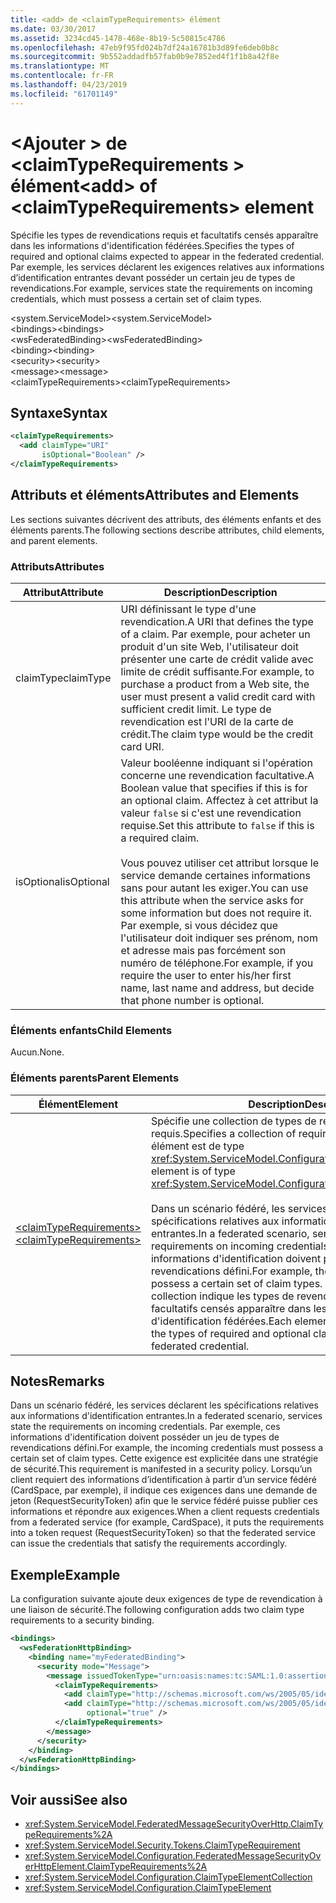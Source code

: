 ```yaml
---
title: <add> de <claimTypeRequirements> élément
ms.date: 03/30/2017
ms.assetid: 3234cd45-1478-468e-8b19-5c50815c4786
ms.openlocfilehash: 47eb9f95fd024b7df24a16781b3d89fe6deb0b8c
ms.sourcegitcommit: 9b552addadfb57fab0b9e7852ed4f1f1b8a42f8e
ms.translationtype: MT
ms.contentlocale: fr-FR
ms.lasthandoff: 04/23/2019
ms.locfileid: "61701149"
---
```

# <a name="add-of-claimtyperequirements-element"></a><span data-ttu-id="fcb48-102">\<Ajouter > de \<claimTypeRequirements > élément</span><span class="sxs-lookup"><span data-stu-id="fcb48-102">\<add> of \<claimTypeRequirements> element</span></span>
<span data-ttu-id="fcb48-103">Spécifie les types de revendications requis et facultatifs censés apparaître dans les informations d'identification fédérées.</span><span class="sxs-lookup"><span data-stu-id="fcb48-103">Specifies the types of required and optional claims expected to appear in the federated credential.</span></span> <span data-ttu-id="fcb48-104">Par exemple, les services déclarent les exigences relatives aux informations d’identification entrantes devant posséder un certain jeu de types de revendications.</span><span class="sxs-lookup"><span data-stu-id="fcb48-104">For example, services state the requirements on incoming credentials, which must possess a certain set of claim types.</span></span>  
  
 <span data-ttu-id="fcb48-105">\<system.ServiceModel></span><span class="sxs-lookup"><span data-stu-id="fcb48-105">\<system.ServiceModel></span></span>  
<span data-ttu-id="fcb48-106">\<bindings></span><span class="sxs-lookup"><span data-stu-id="fcb48-106">\<bindings></span></span>  
<span data-ttu-id="fcb48-107">\<wsFederatedBinding></span><span class="sxs-lookup"><span data-stu-id="fcb48-107">\<wsFederatedBinding></span></span>  
<span data-ttu-id="fcb48-108">\<binding></span><span class="sxs-lookup"><span data-stu-id="fcb48-108">\<binding></span></span>  
<span data-ttu-id="fcb48-109">\<security></span><span class="sxs-lookup"><span data-stu-id="fcb48-109">\<security></span></span>  
<span data-ttu-id="fcb48-110">\<message></span><span class="sxs-lookup"><span data-stu-id="fcb48-110">\<message></span></span>  
<span data-ttu-id="fcb48-111">\<claimTypeRequirements></span><span class="sxs-lookup"><span data-stu-id="fcb48-111">\<claimTypeRequirements></span></span>  
  
## <a name="syntax"></a><span data-ttu-id="fcb48-112">Syntaxe</span><span class="sxs-lookup"><span data-stu-id="fcb48-112">Syntax</span></span>  
  
```xml  
<claimTypeRequirements>
  <add claimType="URI"
       isOptional="Boolean" />
</claimTypeRequirements>
```  
  
## <a name="attributes-and-elements"></a><span data-ttu-id="fcb48-113">Attributs et éléments</span><span class="sxs-lookup"><span data-stu-id="fcb48-113">Attributes and Elements</span></span>  
 <span data-ttu-id="fcb48-114">Les sections suivantes décrivent des attributs, des éléments enfants et des éléments parents.</span><span class="sxs-lookup"><span data-stu-id="fcb48-114">The following sections describe attributes, child elements, and parent elements.</span></span>  
  
### <a name="attributes"></a><span data-ttu-id="fcb48-115">Attributs</span><span class="sxs-lookup"><span data-stu-id="fcb48-115">Attributes</span></span>  
  
|<span data-ttu-id="fcb48-116">Attribut</span><span class="sxs-lookup"><span data-stu-id="fcb48-116">Attribute</span></span>|<span data-ttu-id="fcb48-117">Description</span><span class="sxs-lookup"><span data-stu-id="fcb48-117">Description</span></span>|  
|---------------|-----------------|  
|<span data-ttu-id="fcb48-118">claimType</span><span class="sxs-lookup"><span data-stu-id="fcb48-118">claimType</span></span>|<span data-ttu-id="fcb48-119">URI définissant le type d'une revendication.</span><span class="sxs-lookup"><span data-stu-id="fcb48-119">A URI that defines the type of a claim.</span></span> <span data-ttu-id="fcb48-120">Par exemple, pour acheter un produit d'un site Web, l'utilisateur doit présenter une carte de crédit valide avec limite de crédit suffisante.</span><span class="sxs-lookup"><span data-stu-id="fcb48-120">For example, to purchase a product from a Web site, the user must present a valid credit card with sufficient credit limit.</span></span> <span data-ttu-id="fcb48-121">Le type de revendication est l'URI de la carte de crédit.</span><span class="sxs-lookup"><span data-stu-id="fcb48-121">The claim type would be the credit card URI.</span></span>|  
|<span data-ttu-id="fcb48-122">isOptional</span><span class="sxs-lookup"><span data-stu-id="fcb48-122">isOptional</span></span>|<span data-ttu-id="fcb48-123">Valeur booléenne indiquant si l'opération concerne une revendication facultative.</span><span class="sxs-lookup"><span data-stu-id="fcb48-123">A Boolean value that specifies if this is for an optional claim.</span></span> <span data-ttu-id="fcb48-124">Affectez à cet attribut la valeur `false` si c'est une revendication requise.</span><span class="sxs-lookup"><span data-stu-id="fcb48-124">Set this attribute to `false` if this is a required claim.</span></span><br /><br /> <span data-ttu-id="fcb48-125">Vous pouvez utiliser cet attribut lorsque le service demande certaines informations sans pour autant les exiger.</span><span class="sxs-lookup"><span data-stu-id="fcb48-125">You can use this attribute when the service asks for some information but does not require it.</span></span> <span data-ttu-id="fcb48-126">Par exemple, si vous décidez que l'utilisateur doit indiquer ses prénom, nom et adresse mais pas forcément son numéro de téléphone.</span><span class="sxs-lookup"><span data-stu-id="fcb48-126">For example, if you require the user to enter his/her first name, last name and address, but decide that phone number is optional.</span></span>|  
  
### <a name="child-elements"></a><span data-ttu-id="fcb48-127">Éléments enfants</span><span class="sxs-lookup"><span data-stu-id="fcb48-127">Child Elements</span></span>  
 <span data-ttu-id="fcb48-128">Aucun.</span><span class="sxs-lookup"><span data-stu-id="fcb48-128">None.</span></span>  
  
### <a name="parent-elements"></a><span data-ttu-id="fcb48-129">Éléments parents</span><span class="sxs-lookup"><span data-stu-id="fcb48-129">Parent Elements</span></span>  
  
|<span data-ttu-id="fcb48-130">Élément</span><span class="sxs-lookup"><span data-stu-id="fcb48-130">Element</span></span>|<span data-ttu-id="fcb48-131">Description</span><span class="sxs-lookup"><span data-stu-id="fcb48-131">Description</span></span>|  
|-------------|-----------------|  
|[<span data-ttu-id="fcb48-132">\<claimTypeRequirements></span><span class="sxs-lookup"><span data-stu-id="fcb48-132">\<claimTypeRequirements></span></span>](../../../../../docs/framework/configure-apps/file-schema/wcf/claimtyperequirements-for-message.md)|<span data-ttu-id="fcb48-133">Spécifie une collection de types de revendications requis.</span><span class="sxs-lookup"><span data-stu-id="fcb48-133">Specifies a collection of required claim types.</span></span> <span data-ttu-id="fcb48-134">Chaque élément est de type <xref:System.ServiceModel.Configuration.ClaimTypeElement>.</span><span class="sxs-lookup"><span data-stu-id="fcb48-134">Each element is of type <xref:System.ServiceModel.Configuration.ClaimTypeElement>.</span></span><br /><br /> <span data-ttu-id="fcb48-135">Dans un scénario fédéré, les services déclarent les spécifications relatives aux informations d'identification entrantes.</span><span class="sxs-lookup"><span data-stu-id="fcb48-135">In a federated scenario, services state the requirements on incoming credentials.</span></span> <span data-ttu-id="fcb48-136">Par exemple, ces informations d'identification doivent posséder un jeu de types de revendications défini.</span><span class="sxs-lookup"><span data-stu-id="fcb48-136">For example, the incoming credentials must possess a certain set of claim types.</span></span> <span data-ttu-id="fcb48-137">Chaque élément de la collection indique les types de revendications requis et facultatifs censés apparaître dans les informations d'identification fédérées.</span><span class="sxs-lookup"><span data-stu-id="fcb48-137">Each element in this collection specifies the types of required and optional claims expected to appear in a federated credential.</span></span>|  
  
## <a name="remarks"></a><span data-ttu-id="fcb48-138">Notes</span><span class="sxs-lookup"><span data-stu-id="fcb48-138">Remarks</span></span>  
 <span data-ttu-id="fcb48-139">Dans un scénario fédéré, les services déclarent les spécifications relatives aux informations d'identification entrantes.</span><span class="sxs-lookup"><span data-stu-id="fcb48-139">In a federated scenario, services state the requirements on incoming credentials.</span></span> <span data-ttu-id="fcb48-140">Par exemple, ces informations d'identification doivent posséder un jeu de types de revendications défini.</span><span class="sxs-lookup"><span data-stu-id="fcb48-140">For example, the incoming credentials must possess a certain set of claim types.</span></span> <span data-ttu-id="fcb48-141">Cette exigence est explicitée dans une stratégie de sécurité.</span><span class="sxs-lookup"><span data-stu-id="fcb48-141">This requirement is manifested in a security policy.</span></span> <span data-ttu-id="fcb48-142">Lorsqu’un client requiert des informations d’identification à partir d’un service fédéré (CardSpace, par exemple), il indique ces exigences dans une demande de jeton (RequestSecurityToken) afin que le service fédéré puisse publier ces informations et répondre aux exigences.</span><span class="sxs-lookup"><span data-stu-id="fcb48-142">When a client requests credentials from a federated service (for example, CardSpace), it puts the requirements into a token request (RequestSecurityToken) so that the federated service can issue the credentials that satisfy the requirements accordingly.</span></span>  
  
## <a name="example"></a><span data-ttu-id="fcb48-143">Exemple</span><span class="sxs-lookup"><span data-stu-id="fcb48-143">Example</span></span>  
 <span data-ttu-id="fcb48-144">La configuration suivante ajoute deux exigences de type de revendication à une liaison de sécurité.</span><span class="sxs-lookup"><span data-stu-id="fcb48-144">The following configuration adds two claim type requirements to a security binding.</span></span>  
  
```xml  
<bindings>
  <wsFederationHttpBinding>
    <binding name="myFederatedBinding">
      <security mode="Message">
        <message issuedTokenType="urn:oasis:names:tc:SAML:1.0:assertion">
          <claimTypeRequirements>
            <add claimType="http://schemas.microsoft.com/ws/2005/05/identity/claims/EmailAddress" />
            <add claimType="http://schemas.microsoft.com/ws/2005/05/identity/claims/UserName"
                 optional="true" />
          </claimTypeRequirements>
        </message>
      </security>
    </binding>
  </wsFederationHttpBinding>
</bindings>
```  
  
## <a name="see-also"></a><span data-ttu-id="fcb48-145">Voir aussi</span><span class="sxs-lookup"><span data-stu-id="fcb48-145">See also</span></span>

- <xref:System.ServiceModel.FederatedMessageSecurityOverHttp.ClaimTypeRequirements%2A>
- <xref:System.ServiceModel.Security.Tokens.ClaimTypeRequirement>
- <xref:System.ServiceModel.Configuration.FederatedMessageSecurityOverHttpElement.ClaimTypeRequirements%2A>
- <xref:System.ServiceModel.Configuration.ClaimTypeElementCollection>
- <xref:System.ServiceModel.Configuration.ClaimTypeElement>
